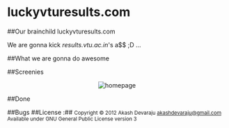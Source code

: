 luckyvturesults.com
===================

##Our brainchild luckyvturesults.com

We are gonna kick <em>results.vtu.ac.in</em>'s a$$ ;D ...

##What we are gonna do awesome 


##Screenies
<p align="center">
  <img src="http://i.imgur.com/SVMmVdE.png?raw=true" alt="homepage"/>
</p>

##Done 

##Bugs 
##License :##
<small>Copyright © 2012 Akash Devaraju akashdevaraju@gmail.com <br>
Available under GNU General Public License version 3</small>
